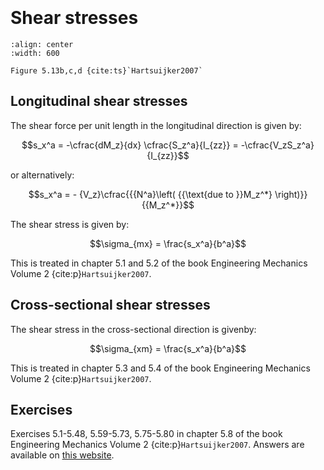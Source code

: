 ```{index} Cross-sectional shear stresses
```
```{index} Longitudinal shear stresses
```

# Shear stresses

```{figure} ./shear_data/image_shear.png
:align: center
:width: 600

Figure 5.13b,c,d {cite:ts}`Hartsuijker2007`
```
## Longitudinal shear stresses

The shear force per unit length in the longitudinal direction is given by:

$$s_x^a = -\cfrac{dM_z}{dx} \cfrac{S_z^a}{I_{zz}} = -\cfrac{V_zS_z^a}{I_{zz}}$$

or alternatively:

$$s_x^a =  - {V_z}\cfrac{{{N^a}\left( {{\text{due to }}M_z^*} \right)}}{{M_z^*}}$$

The shear stress is given by:

$$\sigma_{mx} = \frac{s_x^a}{b^a}$$

This is treated in chapter 5.1 and 5.2 of the book Engineering Mechanics Volume 2 {cite:p}`Hartsuijker2007`.

## Cross-sectional shear stresses

The shear stress in the cross-sectional direction is givenby:

$$\sigma_{xm} = \frac{s_x^a}{b^a}$$

This is treated in chapter 5.3 and 5.4 of the book Engineering Mechanics Volume 2 {cite:p}`Hartsuijker2007`.

## Exercises
Exercises 5.1-5.48, 5.59-5.73, 5.75-5.80 in chapter 5.8 of the book Engineering Mechanics Volume 2 {cite:p}`Hartsuijker2007`. Answers are available on [this website](https://icozct.tudelft.nl/TUD_CT/bookanswers/vol2/Chapter5/).